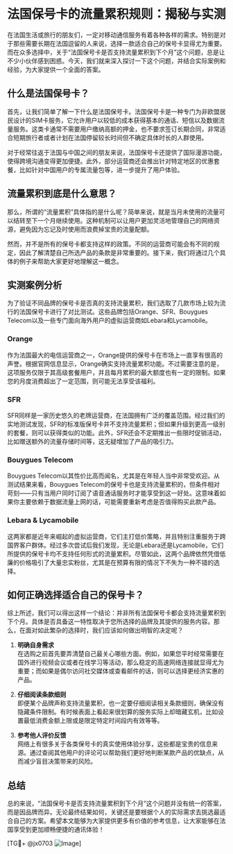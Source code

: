 # 法国保号卡的流量累积规则：揭秘与实测

在法国生活或旅行的朋友们，一定对移动通信服务有着各种各样的需求。特别是对于那些需要长期在法国逗留的人来说，选择一款适合自己的保号卡显得尤为重要。而在众多选择中，关于“法国保号卡是否支持流量累积到下个月”这个问题，总是让不少小伙伴感到困惑。今天，我们就来深入探讨一下这个问题，并结合实际案例和经验，为大家提供一个全面的答案。

## 什么是法国保号卡？

首先，让我们简单了解一下什么是法国保号卡。法国保号卡是一种专门为非欧盟居民设计的SIM卡服务，它允许用户以较低的成本获得基本的通话、短信以及数据流量服务。这类卡通常不需要用户缴纳高额的押金，也不要求签订长期合同，非常适合短期旅行者或者计划在法国停留较长时间但不确定具体时长的人群使用。

对于经常往返于法国与中国之间的朋友来说，法国保号卡还提供了国际漫游功能，使得跨境沟通变得更加便捷。此外，部分运营商还会推出针对特定地区的优惠套餐，比如针对中国用户的专属流量包等，进一步提升了用户体验。

## 流量累积到底是什么意思？

那么，所谓的“流量累积”具体指的是什么呢？简单来说，就是当月未使用的流量可以结转至下一个月继续使用。这种机制可以让用户更加灵活地管理自己的网络资源，避免因为忘记及时使用而浪费掉宝贵的流量配额。

然而，并不是所有的保号卡都支持这样的政策。不同的运营商可能会有不同的规定，因此了解清楚自己所选产品的条款是非常重要的。接下来，我们将通过几个具体的例子来帮助大家更好地理解这一概念。

## 实测案例分析

为了验证不同品牌的保号卡是否真的支持流量累积，我们选取了几款市场上较为流行的法国保号卡进行了对比测试。这些品牌包括Orange、SFR、Bouygues Telecom以及一些专门面向海外用户的虚拟运营商如Lebara和Lycamobile。

### Orange
作为法国最大的电信运营商之一，Orange提供的保号卡在市场上一直享有很高的声誉。根据官网信息显示，Orange确实支持流量累积功能。不过需要注意的是，这项服务仅限于其高级套餐用户，并且每月累积的最大额度也有一定的限制。如果您的月度消费超出了一定范围，则可能无法享受该福利。

### SFR
SFR同样是一家历史悠久的老牌运营商，在法国拥有广泛的覆盖范围。经过我们的实地测试发现，SFR的标准版保号卡并不支持流量累积；但如果升级到更高一级别的套餐，则可以获得类似的功能。此外，SFR还会不定期推出一些限时促销活动，比如赠送额外的流量存储时间等，这无疑增加了产品的吸引力。

### Bouygues Telecom
Bouygues Telecom以其性价比高而闻名，尤其是在年轻人当中非常受欢迎。从测试结果来看，Bouygues Telecom的保号卡也是支持流量累积的，但条件相对苛刻——只有当用户同时订阅了语音通话服务时才能享受到这一好处。这意味着如果你主要依赖于数据流量上网的话，可能需要重新考虑是否值得购买此款产品。

### Lebara & Lycamobile
这两家都是近年来崛起的虚拟运营商，它们主打低价策略，并且特别注重服务于跨国界客户群体。经过多次尝试后我们发现，无论是Lebara还是Lycamobile，它们所提供的保号卡均不支持任何形式的流量累积。尽管如此，这两个品牌依然凭借低廉的价格吸引了大量忠实粉丝，尤其是在预算有限的情况下不失为一种不错的选择。

## 如何正确选择适合自己的保号卡？

综上所述，我们可以得出这样一个结论：并非所有法国保号卡都会支持流量累积到下个月。具体是否具备这一特性取决于您所选择的品牌及其提供的服务内容。那么，在面对如此繁杂的选择时，我们应该如何做出明智的决定呢？

1. **明确自身需求**  
   在选购之前首先要弄清楚自己最关心哪些方面。例如，如果您平时经常需要在国外进行视频会议或者在线学习等活动，那么稳定的高速网络连接就显得尤为重要；而如果是偶尔访问社交媒体或查看邮件的话，则可以选择更经济实惠的产品。

2. **仔细阅读条款细则**  
   即便某个品牌声称支持流量累积，也一定要仔细阅读相关条款细则，确保没有隐藏条件限制。有时候表面上看起来很划算的服务实际上却暗藏玄机，比如设置最低消费金额上限或是限定特定时间段内有效等等。

3. **参考他人评价反馈**  
   网络上有很多关于各类保号卡的真实使用体验分享，这些都是宝贵的信息来源。通过查阅其他用户的评论可以帮助我们更好地判断某款产品的优缺点，从而减少盲目决策带来的风险。

## 总结

总的来说，“法国保号卡是否支持流量累积到下个月”这个问题并没有统一的答案，而是因品牌而异。无论最终结果如何，关键还是要根据个人的实际需求去挑选最适合自己的方案。希望本文能够为大家提供更多有价值的参考信息，让大家能够在法国享受到更加顺畅便捷的通讯体验！

[TG💪+ @jx0703 ![Image](https://github.com/user-attachments/assets/dbca1d08-cadb-493c-b0ec-ad6f7a83f270)]